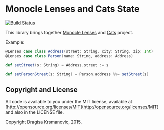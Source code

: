 # Monocle Lenses and Cats State

[![Build Status](https://travis-ci.org/dragisak/monocle-cats.svg)](https://travis-ci.org/dragisak/monocle-cats)

This library brings together [Monocle Lenses](https://github.com/julien-truffaut/Monocle)  and [Cats](https://github.com/non/cats) project.

Example:

```scala
@Lenses case class Address(street: String, city: String, zip: Int)
@Lenses case class Person(name: String, address: Address)

def setStreet(s: String) = Address.street := s

def setPersonStreet(s: String) = Person.address %%= setStreet(s)

```

## Copyright and License

All code is available to you under the MIT license, available at [http://opensource.org/licenses/MIT](http://opensource.org/licenses/MIT) and also
in the LICENSE file.

Copyright Dragisa Krsmanovic, 2015.
